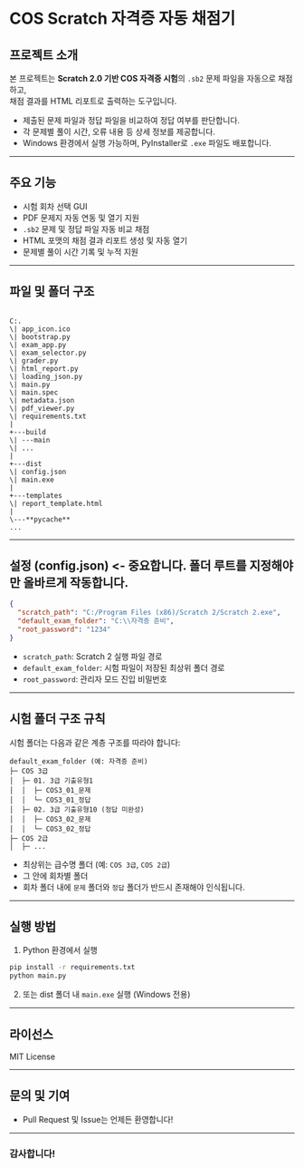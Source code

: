 # COS Scratch 자격증 자동 채점기

## 프로젝트 소개

본 프로젝트는 **Scratch 2.0 기반 COS 자격증 시험**의 `.sb2` 문제 파일을 자동으로 채점하고,  
채점 결과를 HTML 리포트로 출력하는 도구입니다.

- 제출된 문제 파일과 정답 파일을 비교하여 정답 여부를 판단합니다.
- 각 문제별 풀이 시간, 오류 내용 등 상세 정보를 제공합니다.
- Windows 환경에서 실행 가능하며, PyInstaller로 `.exe` 파일도 배포합니다.

---

## 주요 기능

- 시험 회차 선택 GUI
- PDF 문제지 자동 연동 및 열기 지원
- `.sb2` 문제 및 정답 파일 자동 비교 채점
- HTML 포맷의 채점 결과 리포트 생성 및 자동 열기
- 문제별 풀이 시간 기록 및 누적 지원

---

## 파일 및 폴더 구조

```

C:.
\| app_icon.ico
\| bootstrap.py
\| exam_app.py
\| exam_selector.py
\| grader.py
\| html_report.py
\| loading_json.py
\| main.py
\| main.spec
\| metadata.json
\| pdf_viewer.py
\| requirements.txt
|
+---build
\| ---main
\| ...
|
+---dist
\| config.json
\| main.exe
|
+---templates
\| report_template.html
|
\---**pycache**
...

```

---

## 설정 (config.json) <- 중요합니다. 폴더 루트를 지정해야만 올바르게 작동합니다.

```json
{
  "scratch_path": "C:/Program Files (x86)/Scratch 2/Scratch 2.exe",
  "default_exam_folder": "C:\\자격증 준비",
  "root_password": "1234"
}
```

- `scratch_path`: Scratch 2 실행 파일 경로
- `default_exam_folder`: 시험 파일이 저장된 최상위 폴더 경로
- `root_password`: 관리자 모드 진입 비밀번호

---

## 시험 폴더 구조 규칙

시험 폴더는 다음과 같은 계층 구조를 따라야 합니다:

```
default_exam_folder (예: 자격증 준비)
├─ COS 3급
│  ├─ 01. 3급 기출유형1
│  │  ├─ COS3_01_문제
│  │  └─ COS3_01_정답
│  ├─ 02. 3급 기출유형10 (정답 미완성)
│  │  ├─ COS3_02_문제
│  │  └─ COS3_02_정답
├─ COS 2급
│  ├─ ...
```

- 최상위는 급수명 폴더 (예: `COS 3급`, `COS 2급`)
- 그 안에 회차별 폴더
- 회차 폴더 내에 `문제` 폴더와 `정답` 폴더가 반드시 존재해야 인식됩니다.

---

## 실행 방법

1. Python 환경에서 실행

```bash
pip install -r requirements.txt
python main.py
```

2. 또는 dist 폴더 내 `main.exe` 실행 (Windows 전용)

---

## 라이선스

MIT License

---

## 문의 및 기여

- Pull Request 및 Issue는 언제든 환영합니다!

---

### 감사합니다!
